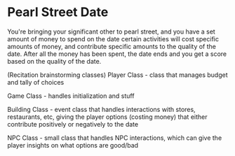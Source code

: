 # Pearl Street Date

You're bringing your significant other to pearl street, and you have a set amount of money to spend on the date
certain activities will cost specific amounts of money, and contribute specific amounts to the quality of the date.
After all the money has been spent, the date ends and you get a score based on the quality of the date.

(Recitation brainstorming classes)
Player Class - class that manages budget and tally of choices


Game Class - handles initialization and stuff


Building Class - event class that handles interactions with stores, restaurants, etc, giving the player options (costing money) that either contribute positively or negatively to the date


NPC Class - small class that handles NPC interactions, which can give the player insights on what options are good/bad
